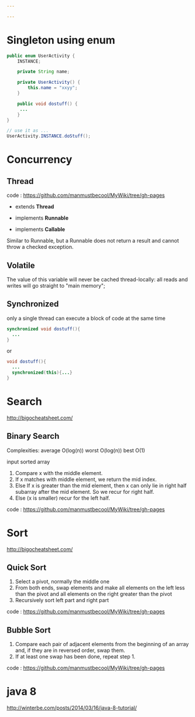 ```yaml
---

---
```



# Singleton using enum 

```java
public enum UserActivity {
    INSTANCE;

    private String name;

    private UserActivity() {
        this.name = "xxyy";
    }

    public void dostuff() {
     ...
    }
}

// use it as ...
UserActivity.INSTANCE.doStuff();

```

# Concurrency

## Thread 

code : https://github.com/manmustbecool/MyWiki/tree/gh-pages

 * extends <b>Thread</b>

 * implements <b>Runnable</b>
 
 * implements <b>Callable</b>

Similar to Runnable, but a Runnable does not return a result and cannot throw a checked exception.

## Volatile

The value of this variable will never be cached thread-locally: all reads and writes will go straight to "main memory";

## Synchronized

only a single thread can execute a block of code at the same time

```java
synchronized void dostuff(){
  ...
}
```

or

```java
void dostuff(){
  ...
  synchronized(this){...}
}

```

# Search #

http://bigocheatsheet.com/

## Binary Search ##

Complexities: average O(log(n))   worst O(log(n))   best O(1)

input sorted array

  1. Compare x with the middle element.
  1. If x matches with middle element, we return the mid index.
  1. Else If x is greater than the mid element, then x can only lie in right half subarray after the mid element. So we recur for right half.
  1. Else (x is smaller) recur for the left half.


code : https://github.com/manmustbecool/MyWiki/tree/gh-pages


# Sort #

http://bigocheatsheet.com/

## Quick Sort ##

  1. Select a pivot, normally the middle one
  1. From both ends, swap elements and make all elements on the left less than the pivot and all elements on the right greater than the pivot
  1. Recursively sort left part and right part
  
  code : https://github.com/manmustbecool/MyWiki/tree/gh-pages

## Bubble Sort ##

  1. Compare each pair of adjacent elements from the beginning of an array and, if they are in reversed order, swap them.
  1. If at least one swap has been done, repeat step 1.
  
  code : https://github.com/manmustbecool/MyWiki/tree/gh-pages

# java 8 #
http://winterbe.com/posts/2014/03/16/java-8-tutorial/



